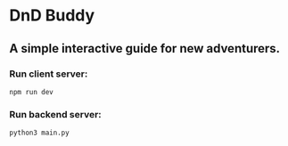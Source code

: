 # DnD Buddy

## A simple interactive guide for new adventurers.

### Run client server:
```npm run dev```

### Run backend server:
```python3 main.py```